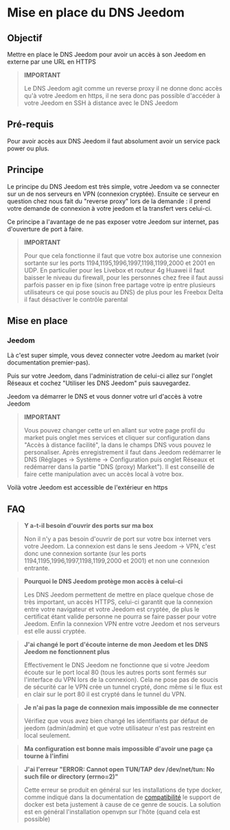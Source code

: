 # Mise en place du DNS Jeedom

## Objectif

Mettre en place le DNS Jeedom pour avoir un accès à son Jeedom en externe par une URL en HTTPS

> **IMPORTANT**
>
>Le DNS Jeedom agit comme un reverse proxy il ne donne donc accès qu'à votre Jeedom en https, il ne sera donc pas possible d'accéder à votre Jeedom en SSH à distance avec le DNS Jeedom

## Pré-requis

Pour avoir accès aux DNS Jeedom il faut absolument avoir un service pack power ou plus.

## Principe

Le principe du DNS Jeedom est très simple, votre Jeedom va se connecter sur un de nos serveurs en VPN (connexion cryptée). Ensuite ce serveur en question chez nous fait du "reverse proxy" lors de la demande : il prend votre demande de connexion à votre jeedom et la transfert vers celui-ci.

Ce principe a l'avantage de ne pas exposer votre Jeedom sur internet, pas d'ouverture de port à faire.

> **IMPORTANT**
>
> Pour que cela fonctionne il faut que votre box autorise une connexion sortante sur les ports 1194,1195,1996,1997,1198,1199,2000 et 2001 en UDP. En particulier pour les Livebox et routeur 4g Huawei il faut baisser le niveau du firewall, pour les personnes chez free il faut aussi parfois passer en ip fixe (sinon free partage votre ip entre plusieurs utilisateurs ce qui pose soucis au DNS) de plus pour les Freebox Delta il faut désactiver le contrôle parental 

## Mise en place

### Jeedom

Là c'est super simple, vous devez connecter votre Jeedom au market (voir documentation premier-pas). 

Puis sur votre Jeedom, dans l'administration de celui-ci allez sur l'onglet Réseaux et cochez "Utiliser les DNS Jeedom" puis sauvegardez.

Jeedom va démarrer le DNS et vous donner votre url d'accès à votre Jeedom

> **IMPORTANT**
>
> Vous pouvez changer cette url en allant sur votre page profil du market puis onglet mes services et cliquer sur configuration dans "Accès à distance facilité", la dans le champs DNS vous pouvez le personaliser. Après enregistrement il faut dans Jeedom redémarrer le DNS (Réglages -> Système -> Configuration puis onglet Réseaux et redémarrer dans la partie "DNS (proxy) Market"). Il est conseillé de faire cette manipulation avec un accès local à votre box.

Voilà votre Jeedom est accessible de l'extérieur en https

## FAQ

> **Y a-t-il besoin d'ouvrir des ports sur ma box**
>
> Non il n'y a pas besoin d'ouvrir de port sur votre box internet vers votre Jeedom. La connexion est dans le sens Jeedom -> VPN, c'est donc une connexion sortante (sur les ports 1194,1195,1996,1997,1198,1199,2000 et 2001) et non une connexion entrante.

> **Pourquoi le DNS Jeedom protège mon accès à celui-ci**
>
> Les DNS Jeedom permettent de mettre en place quelque chose de très important, un accès HTTPS, celui-ci garantit que la connexion entre votre navigateur et votre Jeedom est cryptée, de plus le certificat étant valide personne ne pourra se faire passer pour votre Jeedom. Enfin la connexion VPN entre votre Jeedom et nos serveurs est elle aussi cryptée.

> **J'ai changé le port d'écoute interne de mon Jeedom et les DNS Jeedom ne fonctionnent plus**
>
> Effectivement le DNS Jeedom ne fonctionne que si votre Jeedom écoute sur le port local 80 (tous les autres ports sont fermés sur l'interface du VPN lors de la connexion). Cela ne pose pas de soucis de sécurité car le VPN crée un tunnel crypté, donc même si le flux est en clair sur le port 80 il est crypté dans le tunnel du VPN.

> **Je n'ai pas la page de connexion mais impossible de me connecter**
>
> Vérifiez que vous avez bien changé les identifiants par défaut de jeedom (admin/admin) et que votre utilisateur n'est pas restreint en local seulement.

> **Ma configuration est bonne mais impossible d'avoir une page ça tourne à l'infini**
>

> **J'ai l'erreur "ERROR: Cannot open TUN/TAP dev /dev/net/tun: No such file or directory (errno=2)"**
>
> Cette erreur se produit en général sur les installations de type docker, comme indiqué dans la documentation de [compatibilité](https://doc.jeedom.com/fr_FR/compatibility/) le support de docker est beta justement à cause de ce genre de soucis. La solution est en général l'installation openvpn sur l'hôte (quand cela est possible)
